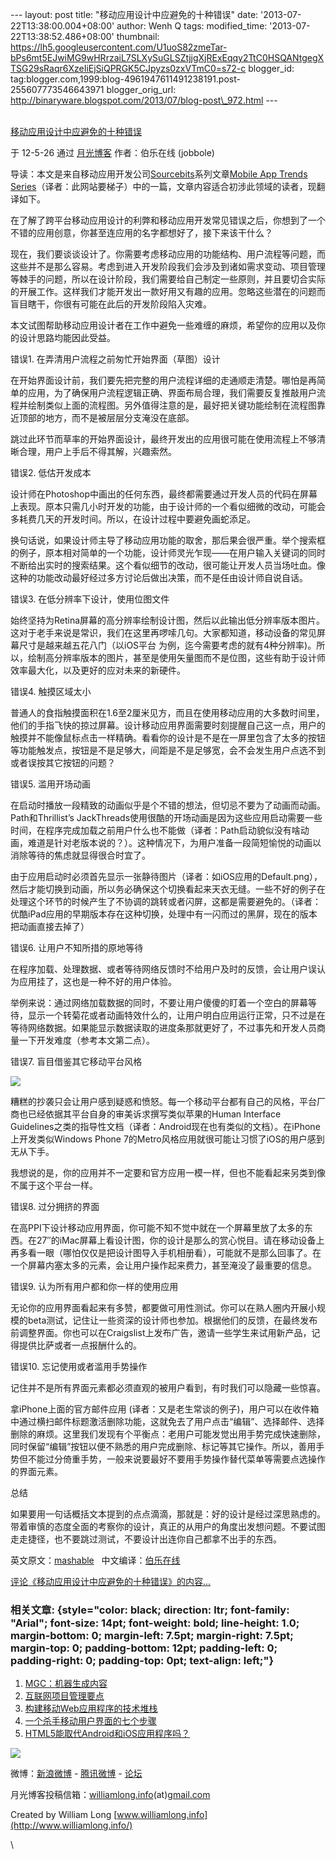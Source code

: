 --- layout: post title: "移动应用设计中应避免的十种错误" date:
'2013-07-22T13:38:00.004+08:00' author: Wenh Q tags: modified\_time:
'2013-07-22T13:38:52.486+08:00' thumbnail:
https://lh5.googleusercontent.com/U1uoS82zmeTar-bPs6mt5EJwiMG9wHRrzaiL7SLXySuGLSZtjjgXjRExEqqy2TtC0HSQANtgegXTSG29sRaqr6XzeIiEjSiQPRGK5CJpyzs0zxVTmC0=s72-c
blogger\_id:
tag:blogger.com,1999:blog-4961947611491238191.post-255607773546643971
blogger\_orig\_url:
http://binaryware.blogspot.com/2013/07/blog-post\_972.html ---

[\
移动应用设计中应避免的十种错误](http://www.williamlong.info/archives/3104.html)

于 12-5-26 通过 [月光博客](http://www.williamlong.info/) 作者：伯乐在线
(jobbole)

导读：本文是来自移动应用开发公司[Sourcebits](http://www.sourcebits.com/)系列文章[Mobile
App Trends
Series](http://mashable.com/follow/topics/mobile-app-trends-series)（译者：此网站要梯子）中的一篇，文章内容适合初涉此领域的读者，现翻译如下。

在了解了跨平台移动应用设计的利弊和移动应用开发常见错误之后，你想到了一个不错的应用创意，你甚至连应用的名字都想好了，接下来该干什么？

现在，我们要谈谈设计了。你需要考虑移动应用的功能结构、用户流程等问题，而这些并不是那么容易。考虑到进入开发阶段我们会涉及到诸如需求变动、项目管理等棘手的问题，所以在设计阶段，我们需要给自己制定一些原则，并且要切合实际的开展工作。这样我们才能开发出一款好用又有趣的应用。忽略这些潜在的问题而盲目瞎干，你很有可能在此后的开发阶段陷入灾难。

本文试图帮助移动应用设计者在工作中避免一些难缠的麻烦，希望你的应用以及你的设计思路均能因此受益。

错误1. 在弄清用户流程之前匆忙开始界面（草图）设计

在开始界面设计前，我们要先把完整的用户流程详细的走通顺走清楚。哪怕是再简单的应用，为了确保用户流程逻辑正确、界面布局合理，我们需要反复推敲用户流程并绘制类似上面的流程图。另外值得注意的是，最好把关键功能绘制在流程图靠近顶部的地方，而不是被层层分支淹没在底部。

跳过此环节而草率的开始界面设计，最终开发出的应用很可能在使用流程上不够清晰合理，用户上手后不得其解，兴趣索然。

错误2. 低估开发成本

设计师在Photoshop中画出的任何东西，最终都需要通过开发人员的代码在屏幕上表现。原本只需几小时开发的功能，由于设计师的一个看似细微的改动，可能会多耗费几天的开发时间。所以，在设计过程中要避免画蛇添足。

换句话说，如果设计师主导了移动应用功能的取舍，那后果会很严重。举个搜索框的例子，原本相对简单的一个功能，设计师灵光乍现——在用户输入关键词的同时不断给出实时的搜索结果。这个看似细节的改动，很可能让开发人员当场吐血。像这种的功能改动最好经过多方讨论后做出决策，而不是任由设计师自说自话。

错误3. 在低分辨率下设计，使用位图文件

始终坚持为Retina屏幕的高分辨率绘制设计图，然后以此输出低分辨率版本图片。这对于老手来说是常识，我们在这里再啰嗦几句。大家都知道，移动设备的常见屏幕尺寸是越来越五花八门（以iOS平台
为例，迄今需要考虑的就有4种分辨率)。所以，绘制高分辨率版本的图片，甚至是使用矢量图而不是位图，这些有助于设计师效率最大化，以及更好的应对未来的新硬件。

错误4. 触摸区域太小

普通人的食指触摸面积在1.6至2厘米见方，而且在使用移动应用的大多数时间里，他们的手指飞快的掠过屏幕。设计移动应用界面需要时刻提醒自己这一点，用户的触摸并不能像鼠标点击一样精确。看看你的设计是不是在一屏里包含了太多的按钮等功能触发点，按钮是不是足够大，间距是不是足够宽，会不会发生用户点选不到或者误按其它按钮的问题？

错误5. 滥用开场动画

在启动时播放一段精致的动画似乎是个不错的想法，但切忌不要为了动画而动画。Path和Thrillist’s
JackThreads使用很酷的开场动画是因为这些应用启动需要一些时间，在程序完成加载之前用户什么也不能做（译者：Path启动貌似没有啥动画，难道是针对老版本说的？）。这种情况下，为用户准备一段简短愉悦的动画以消除等待的焦虑就显得很合时宜了。

由于应用启动时必须首先显示一张静待图片（译者：如iOS应用的Default.png），然后才能切换到动画，所以务必确保这个切换看起来天衣无缝。一些不好的例子在处理这个环节的时候产生了不协调的跳转或者闪屏，这都是需要避免的。（译者：优酷iPad应用的早期版本存在这种切换，处理中有一闪而过的黑屏，现在的版本把动画直接去掉了）

错误6. 让用户不知所措的原地等待

在程序加载、处理数据、或者等待网络反馈时不给用户及时的反馈，会让用户误认为应用挂了，这也是一种不好的用户体验。

举例来说：通过网络加载数据的同时，不要让用户傻傻的盯着一个空白的屏幕等待，显示一个转菊花或者动画特效什么的，让用户明白应用运行正常，只不过是在等待网络数据。如果能显示数据读取的进度条那就更好了，不过事先和开发人员商量一下开发难度（参考本文第二点）。

错误7. 盲目借鉴其它移动平台风格

![](https://lh5.googleusercontent.com/U1uoS82zmeTar-bPs6mt5EJwiMG9wHRrzaiL7SLXySuGLSZtjjgXjRExEqqy2TtC0HSQANtgegXTSG29sRaqr6XzeIiEjSiQPRGK5CJpyzs0zxVTmC0)

糟糕的抄袭只会让用户感到疑惑和愤怒。每一个移动平台都有自己的风格，平台厂商也已经依据其平台自身的审美诉求撰写类似苹果的Human
Interface
Guidelines之类的指导性文档（译者：Android现在也有类似的文档）。在iPhone上开发类似Windows
Phone 7的Metro风格应用就很可能让习惯了iOS的用户感到无从下手。

我想说的是，你的应用并不一定要和官方应用一模一样，但也不能看起来另类到像不属于这个平台一样。

错误8. 过分拥挤的界面

在高PPI下设计移动应用界面，你可能不知不觉中就在一个屏幕里放了太多的东西。在27″的iMac屏幕上看设计图，你的设计是那么的赏心悦目。请在移动设备上再多看一眼（哪怕仅仅是把设计图导入手机相册看），可能就不是那么回事了。在一个屏幕内塞太多的元素，会让用户操作起来费力，甚至淹没了最重要的信息。

错误9. 认为所有用户都和你一样的使用应用

无论你的应用界面看起来有多赞，都要做可用性测试。你可以在熟人圈内开展小规模的beta测试，记住让一些资深的设计师也参加。根据他们的反馈，在最终发布前调整界面。你也可以在Craigslist上发布广告，邀请一些学生来试用新产品，记得提供比萨或者一点报酬什么的。

错误10. 忘记使用或者滥用手势操作

记住并不是所有界面元素都必须直观的被用户看到，有时我们可以隐藏一些惊喜。

拿iPhone上面的官方邮件应用
(译者：又是老生常谈的例子)，用户可以在收件箱中通过横扫邮件标题激活删除功能，这就免去了用户点击“编辑”、选择邮件、选择删除的麻烦。这里我们发现有个平衡点：老用户可能发觉出用手势完成快速删除，同时保留“编辑”按钮以便不熟悉的用户完成删除、标记等其它操作。所以，善用手势但不能过分倚重手势，一般来说要最好不要用手势操作替代菜单等需要点选操作的界面元素。

总结

如果要用一句话概括文本提到的点点滴滴，那就是：好的设计是经过深思熟虑的。带着审慎的态度全面的考察你的设计，真正的从用户的角度出发想问题。不要试图走走捷径，也不要跳过测试，不要设计出连你自己都拿不出手的东西。

英文原文：[mashable](http://mashable.com/2012/04/11/mobile-app-design-tips/)  
中文编译：[伯乐在线](http://www.jobbole.com/)

[评论《移动应用设计中应避免的十种错误》的内容...](http://www.williamlong.info/archives/3104.html)

### 相关文章: {style="color: black; direction: ltr; font-family: "Arial"; font-size: 14pt; font-weight: bold; line-height: 1.0; margin-bottom: 0; margin-left: 7.5pt; margin-right: 7.5pt; margin-top: 0; padding-bottom: 12pt; padding-left: 0; padding-right: 0; padding-top: 0pt; text-align: left;"}

1.  [MGC：机器生成内容](http://www.williamlong.info/archives/3097.html)
2.  [互联网项目管理要点](http://www.williamlong.info/archives/3088.html)
3.  [构建移动Web应用程序的技术堆栈](http://www.williamlong.info/archives/3077.html)
4.  [一个杀手移动用户界面的七个步骤](http://www.williamlong.info/archives/3067.html)
5.  [HTML5能取代Android和iOS应用程序吗？](http://www.williamlong.info/archives/3063.html)

![](https://lh4.googleusercontent.com/eKoYTvb_6mfeZaJcQElJIvmt7sUk13wJb4MShWSFo5ZDsaLVFHzJ1klbkbcKZvCJl_MiNhU0HqcHHisjym3qfmV6s-WgF3sp53zTY6WhUWrrFEYpm1w)

微博：[新浪微博](http://weibo.com/williamlong) -
[腾讯微博](http://t.qq.com/williamlong) -
[论坛](http://www.moon-bbs.com/)

月光博客投稿信箱：[williamlong.info](http://williamlong.info/)(at)[gmail.com](http://gmail.com/)

Created by William Long
[www.williamlong.info](http://www.williamlong.info/)

[](http://www.williamlong.info/)

\

